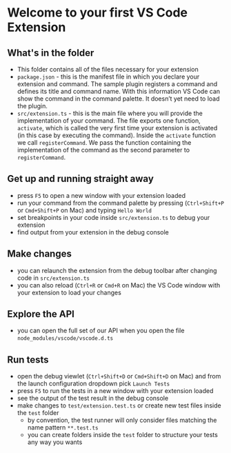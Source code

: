 # Welcome to your first VS Code Extension

## What's in the folder

* This folder contains all of the files necessary for your extension
* `package.json` - this is the manifest file in which you declare your extension and command.
  The sample plugin registers a command and defines its title and command name. With this information
  VS Code can show the command in the command palette. It doesn’t yet need to load the plugin.
* `src/extension.ts` - this is the main file where you will provide the implementation of your command.
  The file exports one function, `activate`, which is called the very first time your extension is
  activated (in this case by executing the command). Inside the `activate` function we call `registerCommand`.
  We pass the function containing the implementation of the command as the second parameter to
  `registerCommand`.

## Get up and running straight away

* press `F5` to open a new window with your extension loaded
* run your command from the command palette by pressing (`Ctrl+Shift+P` or `Cmd+Shift+P` on Mac) and typing `Hello World`
* set breakpoints in your code inside `src/extension.ts` to debug your extension
* find output from your extension in the debug console

## Make changes

* you can relaunch the extension from the debug toolbar after changing code in `src/extension.ts`
* you can also reload (`Ctrl+R` or `Cmd+R` on Mac) the VS Code window with your extension to load your changes

## Explore the API

* you can open the full set of our API when you open the file `node_modules/vscode/vscode.d.ts`

## Run tests

* open the debug viewlet (`Ctrl+Shift+D` or `Cmd+Shift+D` on Mac) and from the launch configuration dropdown pick `Launch Tests`
* press `F5` to run the tests in a new window with your extension loaded
* see the output of the test result in the debug console
* make changes to `test/extension.test.ts` or create new test files inside the `test` folder
  * by convention, the test runner will only consider files matching the name pattern `**.test.ts`
  * you can create folders inside the `test` folder to structure your tests any way you wants
